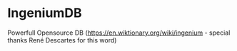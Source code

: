 # IngeniumDB

Powerfull Opensource DB (https://en.wiktionary.org/wiki/ingenium - special thanks René Descartes for this word)
